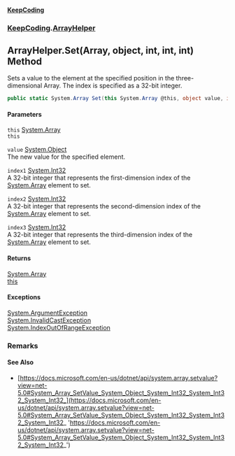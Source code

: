 #### [KeepCoding](index.md 'index')
### [KeepCoding](KeepCoding.md 'KeepCoding').[ArrayHelper](ArrayHelper.md 'KeepCoding.ArrayHelper')
## ArrayHelper.Set(Array, object, int, int, int) Method
Sets a value to the element at the specified position in the three-dimensional Array. The index is specified as a 32-bit integer.  
```csharp
public static System.Array Set(this System.Array @this, object value, int index1, int index2, int index3);
```
#### Parameters
<a name='KeepCoding_ArrayHelper_Set(System_Array_object_int_int_int)_this'></a>
`this` [System.Array](https://docs.microsoft.com/en-us/dotnet/api/System.Array 'System.Array')  
`this`
  
<a name='KeepCoding_ArrayHelper_Set(System_Array_object_int_int_int)_value'></a>
`value` [System.Object](https://docs.microsoft.com/en-us/dotnet/api/System.Object 'System.Object')  
The new value for the specified element.
  
<a name='KeepCoding_ArrayHelper_Set(System_Array_object_int_int_int)_index1'></a>
`index1` [System.Int32](https://docs.microsoft.com/en-us/dotnet/api/System.Int32 'System.Int32')  
A 32-bit integer that represents the first-dimension index of the [System.Array](https://docs.microsoft.com/en-us/dotnet/api/System.Array 'System.Array') element to set.
  
<a name='KeepCoding_ArrayHelper_Set(System_Array_object_int_int_int)_index2'></a>
`index2` [System.Int32](https://docs.microsoft.com/en-us/dotnet/api/System.Int32 'System.Int32')  
A 32-bit integer that represents the second-dimension index of the [System.Array](https://docs.microsoft.com/en-us/dotnet/api/System.Array 'System.Array') element to set.
  
<a name='KeepCoding_ArrayHelper_Set(System_Array_object_int_int_int)_index3'></a>
`index3` [System.Int32](https://docs.microsoft.com/en-us/dotnet/api/System.Int32 'System.Int32')  
A 32-bit integer that represents the third-dimension index of the [System.Array](https://docs.microsoft.com/en-us/dotnet/api/System.Array 'System.Array') element to set.
  
#### Returns
[System.Array](https://docs.microsoft.com/en-us/dotnet/api/System.Array 'System.Array')  
[this](ArrayHelper_Set_zeUR0Q+7bvfZ3bIxRRgMbQ.md#KeepCoding_ArrayHelper_Set(System_Array_object_int_int_int)_this 'KeepCoding.ArrayHelper.Set(System.Array, object, int, int, int).this')
#### Exceptions
[System.ArgumentException](https://docs.microsoft.com/en-us/dotnet/api/System.ArgumentException 'System.ArgumentException')  
[System.InvalidCastException](https://docs.microsoft.com/en-us/dotnet/api/System.InvalidCastException 'System.InvalidCastException')  
[System.IndexOutOfRangeException](https://docs.microsoft.com/en-us/dotnet/api/System.IndexOutOfRangeException 'System.IndexOutOfRangeException')  
### Remarks
#### See Also
- [https://docs.microsoft.com/en-us/dotnet/api/system.array.setvalue?view=net-5.0#System_Array_SetValue_System_Object_System_Int32_System_Int32_System_Int32_](https://docs.microsoft.com/en-us/dotnet/api/system.array.setvalue?view=net-5.0#System_Array_SetValue_System_Object_System_Int32_System_Int32_System_Int32_ 'https://docs.microsoft.com/en-us/dotnet/api/system.array.setvalue?view=net-5.0#System_Array_SetValue_System_Object_System_Int32_System_Int32_System_Int32_')
